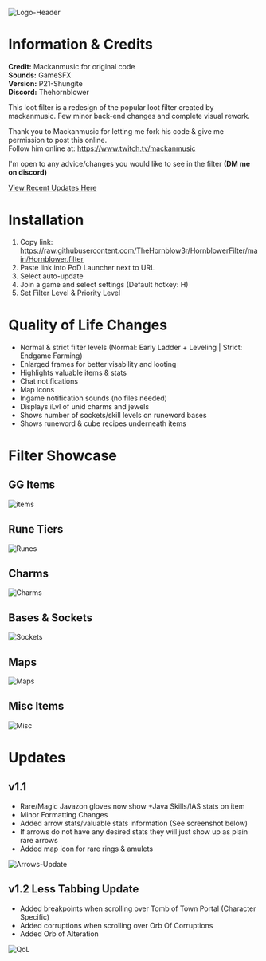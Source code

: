 ![Logo-Header](https://github.com/TheHornblow3r/HornblowerFilter/assets/17283160/f44b8e9d-5109-4d16-93b1-dcabd52966db)

# Information & Credits
**Credit:** Mackanmusic for original code<br>
**Sounds:** GameSFX<br>
**Version:** P21-Shungite<br>
**Discord:** Thehornblower

This loot filter is a redesign of the popular loot filter created by mackanmusic. Few minor back-end changes and complete visual rework.

Thank you to Mackanmusic for letting me fork his code & give me permission to post this online.<br>
Follow him online at: https://www.twitch.tv/mackanmusic

I'm open to any advice/changes you would like to see in the filter **(DM me on discord)**

[View Recent Updates Here](https://github.com/TheHornblow3r/Pandemonium?tab=readme-ov-file#updates)

# Installation

1. Copy link: https://raw.githubusercontent.com/TheHornblow3r/HornblowerFilter/main/Hornblower.filter
2. Paste link into PoD Launcher next to URL
3. Select auto-update
4. Join a game and select settings (Default hotkey: H)
5. Set Filter Level & Priority Level

# Quality of Life Changes #

+ Normal & strict filter levels (Normal: Early Ladder + Leveling | Strict: Endgame Farming)
+ Enlarged frames for better visability and looting
+ Highlights valuable items & stats
+ Chat notifications
+ Map icons
+ Ingame notification sounds (no files needed)
+ Displays iLvl of unid charms and jewels
+ Shows number of sockets/skill levels on runeword bases
+ Shows runeword & cube recipes underneath items

# Filter Showcase

## GG Items ##
![items](https://github.com/TheHornblow3r/HornblowerFilter/assets/17283160/09caa1dc-2298-4e0b-975d-25689ab11828)


## Rune Tiers ##
![Runes](https://github.com/TheHornblow3r/HornblowerFilter/assets/17283160/8a4fad57-1f3e-461c-9241-70e52dae440d)

## Charms ##
![Charms](https://github.com/TheHornblow3r/HornblowerFilter/assets/17283160/5adf7057-e768-44d6-b824-7c34e1031851)

## Bases & Sockets ##
![Sockets](https://github.com/TheHornblow3r/HornblowerFilter/assets/17283160/3ad3f01e-39d7-4d7c-b5b4-2582d72dcf80)

## Maps ##
![Maps](https://github.com/TheHornblow3r/HornblowerFilter/assets/17283160/335ab1ca-656e-419b-837a-a76aa0bee659)

## Misc Items ##
![Misc](https://github.com/TheHornblow3r/HornblowerFilter/assets/17283160/eb1d2f5a-24fa-4d8e-b051-ba3546c5dbd3)

# Updates #

## v1.1 ##
- Rare/Magic Javazon gloves now show +Java Skills/IAS stats on item
- Minor Formatting Changes
- Added arrow stats/valuable stats information (See screenshot below)
- If arrows do not have any desired stats they will just show up as plain rare arrows
- Added map icon for rare rings & amulets

![Arrows-Update](https://github.com/TheHornblow3r/Pandemonium/assets/17283160/3dd4d7a5-dd5b-44db-99e6-d27498d312c8)

## v1.2 Less Tabbing Update ##
- Added breakpoints when scrolling over Tomb of Town Portal (Character Specific)
- Added corruptions when scrolling over Orb Of Corruptions
- Added Orb of Alteration
  
![QoL](https://github.com/user-attachments/assets/d47a5776-1e7c-48ec-9534-a41dca0714d6)



